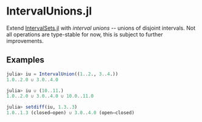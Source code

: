 # IntervalUnions.jl

Extend [IntervalSets.jl](https://github.com/JuliaMath/IntervalSets.jl) with _interval unions_ -- unions of disjoint intervals. Not all operations are type-stable for now, this is subject to further improvements.

## Examples

```julia
julia> iu = IntervalUnion((1..2., 3..4.))
1.0..2.0 ∪ 3.0..4.0

julia> iu ∪ (10..11.)
1.0..2.0 ∪ 3.0..4.0 ∪ 10.0..11.0

julia> setdiff(iu, 1.3..3)
1.0..1.3 (closed–open) ∪ 3.0..4.0 (open–closed)
```
